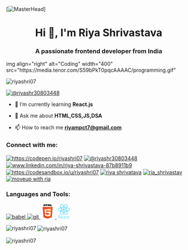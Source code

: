 [![MasterHead](https://camo.githubusercontent.com/e401fb6657033d782eb1bfc2582ccbdc0677d1cea84285743eff743056116686/68747470733a2f2f70726576696577732e31323372662e636f6d2f696d616765732f617274696e73706972696e672f617274696e73706972696e67313930392f617274696e73706972696e673139303930313332352f3133303736393933322d636f6e636574746f2d64692d62616e6e65722d7765622d64692d7376696c7570706f2d66726f6e74656e642d696e7465726661636369612d64656c2d7369746f2d7765622e6a7067)]

<h1 align="center">Hi 👋, I'm Riya Shrivastava</h1>
<h3 align="center">A passionate frontend developer from India</h3>
img align="right" alt="Coding" width="400" src="https://media.tenor.com/S59bPkT0pqcAAAAC/programming.gif"

<p align="left"> <img src="https://komarev.com/ghpvc/?username=riyashri07&label=Profile%20views&color=0e75b6&style=flat" alt="riyashri07" /> </p>

<p align="left"> <a href="https://twitter.com/@riyashr30803448" target="blank"><img src="https://img.shields.io/twitter/follow/@riyashr30803448?logo=twitter&style=for-the-badge" alt="@riyashr30803448" /></a> </p>

- 🌱 I’m currently learning **React.js**

- 💬 Ask me about **HTML,CSS,JS,DSA**

- 📫 How to reach me **riyampct7@gmail.com**

<h3 align="left">Connect with me:</h3>
<p align="left">
<a href="https://codepen.io/https://codepen.io/riyashri07" target="blank"><img align="center" src="https://raw.githubusercontent.com/rahuldkjain/github-profile-readme-generator/master/src/images/icons/Social/codepen.svg" alt="https://codepen.io/riyashri07" height="30" width="40" /></a>
<a href="https://twitter.com/@riyashr30803448" target="blank"><img align="center" src="https://raw.githubusercontent.com/rahuldkjain/github-profile-readme-generator/master/src/images/icons/Social/twitter.svg" alt="@riyashr30803448" height="30" width="40" /></a>
<a href="https://linkedin.com/in/www.linkedin.com/in/riya-shrivastava-87b8911b9" target="blank"><img align="center" src="https://raw.githubusercontent.com/rahuldkjain/github-profile-readme-generator/master/src/images/icons/Social/linked-in-alt.svg" alt="www.linkedin.com/in/riya-shrivastava-87b8911b9" height="30" width="40" /></a>
<a href="https://codesandbox.com/https://codesandbox.io/u/riyashri07" target="blank"><img align="center" src="https://raw.githubusercontent.com/rahuldkjain/github-profile-readme-generator/master/src/images/icons/Social/codesandbox.svg" alt="https://codesandbox.io/u/riyashri07" height="30" width="40" /></a>
<a href="https://fb.com/riya shrivatava" target="blank"><img align="center" src="https://raw.githubusercontent.com/rahuldkjain/github-profile-readme-generator/master/src/images/icons/Social/facebook.svg" alt="riya shrivatava" height="30" width="40" /></a>
<a href="https://instagram.com/ria_shrivastav" target="blank"><img align="center" src="https://raw.githubusercontent.com/rahuldkjain/github-profile-readme-generator/master/src/images/icons/Social/instagram.svg" alt="ria_shrivastav" height="30" width="40" /></a>
<a href="https://www.youtube.com/c/moveup with ria" target="blank"><img align="center" src="https://raw.githubusercontent.com/rahuldkjain/github-profile-readme-generator/master/src/images/icons/Social/youtube.svg" alt="moveup with ria" height="30" width="40" /></a>
</p>

<h3 align="left">Languages and Tools:</h3>
<p align="left"> <a href="https://babeljs.io/" target="_blank" rel="noreferrer"> <img src="https://www.vectorlogo.zone/logos/babeljs/babeljs-icon.svg" alt="babel" width="40" height="40"/> </a> <a href="https://git-scm.com/" target="_blank" rel="noreferrer"> <img src="https://www.vectorlogo.zone/logos/git-scm/git-scm-icon.svg" alt="git" width="40" height="40"/> </a> <a href="https://www.w3.org/html/" target="_blank" rel="noreferrer"> <img src="https://raw.githubusercontent.com/devicons/devicon/master/icons/html5/html5-original-wordmark.svg" alt="html5" width="40" height="40"/> </a> <a href="https://reactjs.org/" target="_blank" rel="noreferrer"> <img src="https://raw.githubusercontent.com/devicons/devicon/master/icons/react/react-original-wordmark.svg" alt="react" width="40" height="40"/> </a> </p>

<p><img align="left" src="https://github-readme-stats.vercel.app/api/top-langs?username=riyashri07&show_icons=true&locale=en&layout=compact" alt="riyashri07" /></p>

<p>&nbsp;<img align="center" src="https://github-readme-stats.vercel.app/api?username=riyashri07&show_icons=true&locale=en" alt="riyashri07" /></p>

<p><img align="center" src="https://github-readme-streak-stats.herokuapp.com/?user=riyashri07&" alt="riyashri07" /></p>
